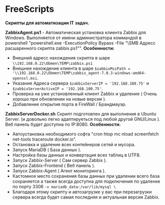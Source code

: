 # FreeScripts
**Скрипты для автоматизации IT задач.**

**ZabbixAgent.ps1** - Автоматическая установка клиента Zabbix для Windows.
Выполняется от имени администратора коммандой в powershell "powershell.exe -ExecutionPolicy Bypass -File "\\SMB Адресс расшаренного скрипта zabbix.ps1"".
**Особенности:**
- Внешний адресс нахождения скрипта в шаре `\\192.168.0.22\Obmen\TEMP\zabbix.ps1`
- Внешнее нахождение клиента в шаре `$zabbixMsiPath = '\\192.168.0.22\Obmen\TEMP\zabbix_agent-7.0.3-windows-amd64-openssl.msi`.
- Указание Адреса сервера `$zabbixServerIP = '192.168.100.75'` и `$zabbixServerActiveIP = '192.168.100.75'`.
- Проверка на уже установленный клиент Zabbix и удаление ( Очень хорошо при обновлении на новые версии ).
- Добавление открытия порта в  FireWall / Брандмауэр.

**ZabbixServerDocker.sh**
Скрипт подготовлен для выполнения в Ubuntu Server. (и довольно легко адаптируеться под любой другой GNU/Linux ).
Веб панель будет доступна по IP:8080.
**Особенности:**
- Автоустановка необходимого софта "cron htop mc nload screenfetch net-tools traceroute docker.io".
- Остановка и удаление всех контейнеров сетей и мусора.
- Запуск MariaDB ( База данных ).
- Настройка базы данных и конвертация всех таблиц в UTF8.
- Запуск Zabbix-Server ( Сам сервер Zabbix ).
- Запуск Zabbix-Frontend ( Веб панель ).
- Запуск Zabbix-Agent ( Агент мониторинга ).
- Кастомное место сохранения базы данных при удалении всего база сохраняется а также всегда доступна для подключения по удаленке по порту 3306 `-v mariadb_data:/var/lib/mysql \`
- Благодаря этому скрипту и автозагрузке у вас при перезагрузки сервера всегда будет самая последняя и актуальная версия Zabbix.
